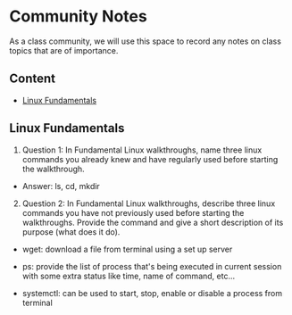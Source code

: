# Community Notes

As a class community, we will use this space to record any notes on class topics that are of importance.

## Content

* [Linux Fundamentals](#linux-fundamentals)


## Linux Fundamentals

1. Question 1: In Fundamental Linux walkthroughs, name three linux commands you already knew and have regularly used before starting the walkthrough.

- Answer: ls, cd, mkdir

2. Question 2: In Fundamental Linux walkthroughs, describe three linux commands you have not previously used before starting the walkthroughs. Provide the command and give a short description of its purpose (what does it do).

- wget: download a file from terminal using a set up server

- ps: provide the list of process that's being executed in current session with some extra status like time, name of command, etc...

- systemctl: can be used to start, stop, enable or disable a process from terminal
